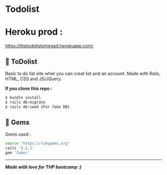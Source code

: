 # Todolist

# Heroku prod :

https://thetodolistomegad.herokuapp.com/

## 📰 ToDolist

Basic to do list site wher you can creat list and an account. Made with Rails, HTML, CSS and JS/JQuery.

**If you clone this repo :**

```sh
$ bundle install
$ rails db:migrate
$ rails db:seed (For fake DB)
```

## 💎 Gems

Gems used : 

```sh
source "https://rubygems.org"
rails '5.2.1'
gem 'faker'
```

<hr>

***Made with love for THP bootcamp :)***
